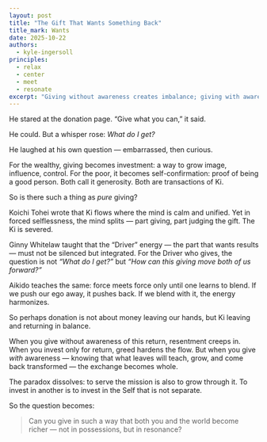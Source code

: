 ```yaml
---
layout: post
title: "The Gift That Wants Something Back"
title_mark: Wants
date: 2025-10-22
authors:
  - kyle-ingersoll
principles:
  - relax
  - center
  - meet
  - resonate
excerpt: "Giving without awareness creates imbalance; giving with awareness turns donation into resonance, where both giver and world are enriched."
---
```


He stared at the donation page.
“Give what you can,” it said.

He could.
But a whisper rose: *What do I get?*

He laughed at his own question — embarrassed, then curious.

For the wealthy, giving becomes investment: a way to grow image, influence, control.
For the poor, it becomes self-confirmation: proof of being a good person.
Both call it generosity. Both are transactions of Ki.

So is there such a thing as *pure* giving?

Koichi Tohei wrote that Ki flows where the mind is calm and unified.
Yet in forced selflessness, the mind splits — part giving, part judging the gift.
The Ki is severed.

Ginny Whitelaw taught that the “Driver” energy — the part that wants results — must not be silenced but integrated.
For the Driver who gives, the question is not *“What do I get?”*
but *“How can this giving move both of us forward?”*

Aikido teaches the same: force meets force only until one learns to blend.
If we push our ego away, it pushes back.
If we blend with it, the energy harmonizes.

So perhaps donation is not about money leaving our hands,
but Ki leaving and returning in balance.

When you give without awareness of this return, resentment creeps in.
When you invest only for return, greed hardens the flow.
But when you give *with* awareness — knowing that what leaves will teach, grow, and come back transformed
—
the exchange becomes whole.

The paradox dissolves:
to serve the mission is also to grow through it.
To invest in another is to invest in the Self that is not separate.

So the question becomes:

> Can you give in such a way that both you and the world become richer —
not in possessions, but in resonance?
